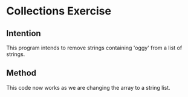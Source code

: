 # Collections Exercise

## Intention

This program intends to remove strings
containing 'oggy' from a list of strings.

## Method

This code now works as we are changing the array to a string list.
